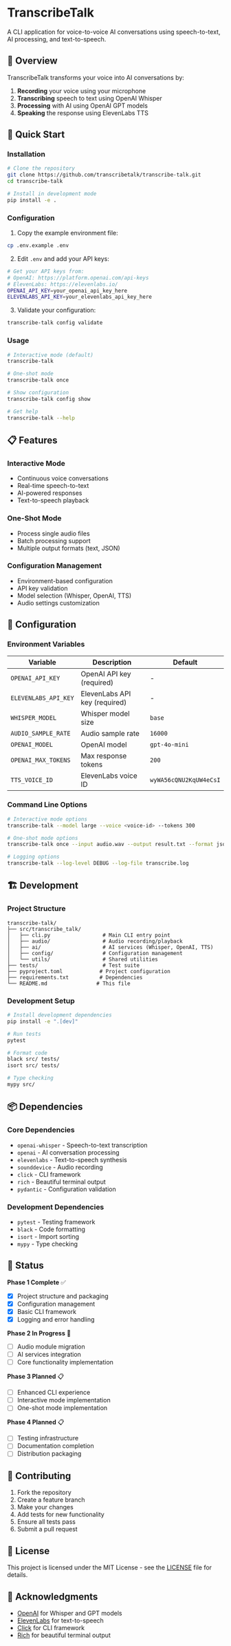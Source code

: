 # TranscribeTalk

A CLI application for voice-to-voice AI conversations using speech-to-text, AI processing, and text-to-speech.

## 🎯 Overview

TranscribeTalk transforms your voice into AI conversations by:

1. **Recording** your voice using your microphone
2. **Transcribing** speech to text using OpenAI Whisper
3. **Processing** with AI using OpenAI GPT models
4. **Speaking** the response using ElevenLabs TTS

## 🚀 Quick Start

### Installation

```bash
# Clone the repository
git clone https://github.com/transcribetalk/transcribe-talk.git
cd transcribe-talk

# Install in development mode
pip install -e .
```

### Configuration

1. Copy the example environment file:

```bash
cp .env.example .env
```

2. Edit `.env` and add your API keys:

```bash
# Get your API keys from:
# OpenAI: https://platform.openai.com/api-keys
# ElevenLabs: https://elevenlabs.io/
OPENAI_API_KEY=your_openai_api_key_here
ELEVENLABS_API_KEY=your_elevenlabs_api_key_here
```

3. Validate your configuration:

```bash
transcribe-talk config validate
```

### Usage

```bash
# Interactive mode (default)
transcribe-talk

# One-shot mode
transcribe-talk once

# Show configuration
transcribe-talk config show

# Get help
transcribe-talk --help
```

## 📋 Features

### Interactive Mode

- Continuous voice conversations
- Real-time speech-to-text
- AI-powered responses
- Text-to-speech playback

### One-Shot Mode

- Process single audio files
- Batch processing support
- Multiple output formats (text, JSON)

### Configuration Management

- Environment-based configuration
- API key validation
- Model selection (Whisper, OpenAI, TTS)
- Audio settings customization

## 🔧 Configuration

### Environment Variables

| Variable             | Description                   | Default                |
| -------------------- | ----------------------------- | ---------------------- |
| `OPENAI_API_KEY`     | OpenAI API key (required)     | -                      |
| `ELEVENLABS_API_KEY` | ElevenLabs API key (required) | -                      |
| `WHISPER_MODEL`      | Whisper model size            | `base`                 |
| `AUDIO_SAMPLE_RATE`  | Audio sample rate             | `16000`                |
| `OPENAI_MODEL`       | OpenAI model                  | `gpt-4o-mini`          |
| `OPENAI_MAX_TOKENS`  | Max response tokens           | `200`                  |
| `TTS_VOICE_ID`       | ElevenLabs voice ID           | `wyWA56cQNU2KqUW4eCsI` |

### Command Line Options

```bash
# Interactive mode options
transcribe-talk --model large --voice <voice-id> --tokens 300

# One-shot mode options
transcribe-talk once --input audio.wav --output result.txt --format json

# Logging options
transcribe-talk --log-level DEBUG --log-file transcribe.log
```

## 🏗️ Development

### Project Structure

```
transcribe-talk/
├── src/transcribe_talk/
│   ├── cli.py                 # Main CLI entry point
│   ├── audio/                 # Audio recording/playback
│   ├── ai/                    # AI services (Whisper, OpenAI, TTS)
│   ├── config/                # Configuration management
│   └── utils/                 # Shared utilities
├── tests/                     # Test suite
├── pyproject.toml            # Project configuration
├── requirements.txt          # Dependencies
└── README.md                # This file
```

### Development Setup

```bash
# Install development dependencies
pip install -e ".[dev]"

# Run tests
pytest

# Format code
black src/ tests/
isort src/ tests/

# Type checking
mypy src/
```

## 📦 Dependencies

### Core Dependencies

- `openai-whisper` - Speech-to-text transcription
- `openai` - AI conversation processing
- `elevenlabs` - Text-to-speech synthesis
- `sounddevice` - Audio recording
- `click` - CLI framework
- `rich` - Beautiful terminal output
- `pydantic` - Configuration validation

### Development Dependencies

- `pytest` - Testing framework
- `black` - Code formatting
- `isort` - Import sorting
- `mypy` - Type checking

## 🚦 Status

**Phase 1 Complete** ✅

- [x] Project structure and packaging
- [x] Configuration management
- [x] Basic CLI framework
- [x] Logging and error handling

**Phase 2 In Progress** 🔄

- [ ] Audio module migration
- [ ] AI services integration
- [ ] Core functionality implementation

**Phase 3 Planned** 📋

- [ ] Enhanced CLI experience
- [ ] Interactive mode implementation
- [ ] One-shot mode implementation

**Phase 4 Planned** 📋

- [ ] Testing infrastructure
- [ ] Documentation completion
- [ ] Distribution packaging

## 🤝 Contributing

1. Fork the repository
2. Create a feature branch
3. Make your changes
4. Add tests for new functionality
5. Ensure all tests pass
6. Submit a pull request

## 📄 License

This project is licensed under the MIT License - see the [LICENSE](LICENSE) file for details.

## 🙏 Acknowledgments

- [OpenAI](https://openai.com/) for Whisper and GPT models
- [ElevenLabs](https://elevenlabs.io/) for text-to-speech
- [Click](https://click.palletsprojects.com/) for CLI framework
- [Rich](https://rich.readthedocs.io/) for beautiful terminal output

